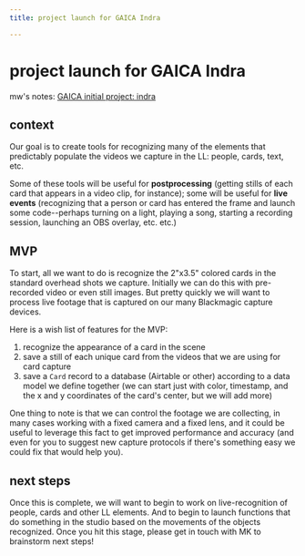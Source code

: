 ```yaml
---
title: project launch for GAICA Indra

---
```


# project launch for GAICA Indra
mw's notes: [GAICA initial project: indra](/uhnr51hFTBy0xtRy0Md2Mg)

## context

Our goal is to create tools for recognizing many of the elements that predictably populate the videos we capture in the LL: people, cards, text, etc. 

Some of these tools will be useful for **postprocessing** (getting stills of each card that appears in a video clip, for instance); some will be useful for **live events** (recognizing that a person or card has entered the frame and launch some code--perhaps turning on a light, playing a song, starting a recording session, launching an OBS overlay, etc. etc.)

## MVP

To start, all we want to do is recognize the 2"x3.5" colored cards in the standard overhead shots we capture. Initially we can do this with pre-recorded video or even still images. But pretty quickly we will want to process live footage that is captured on our many Blackmagic capture devices.


Here is a wish list of features for the MVP:

1. recognize the appearance of a card in the scene
2. save a still of each unique card from the videos that we are using for card capture
3. save a `Card` record to a database (Airtable or other) according to a data model we define together (we can start just with color, timestamp, and the x and y coordinates of the card's center, but we will add more)

One thing to note is that we can control the footage we are collecting, in many cases working with a fixed camera and a fixed lens, and it could be useful to leverage this fact to get improved performance and accuracy (and even for you to suggest new capture protocols if there's something easy we could fix that would help you).


## next steps

Once this is complete, we will want to begin to work on live-recognition of people, cards and other LL elements. And to begin to launch functions that do something in the studio based on the movements of the objects recognized. Once you hit this stage, please get in touch with MK to brainstorm next steps!